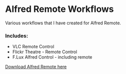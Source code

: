 # Alfred Remote Workflows

Various workflows that I have created for Alfred Remote.

### Includes:

* VLC Remote Control
* Flickr Theatre - Remote Control
* F.Lux Alfred Control - including remote

[Download Alfred Remote here](http://www.alfredapp.com/remote/)
